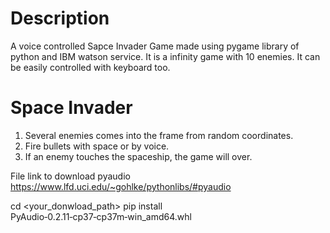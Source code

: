 # Description
A voice controlled Sapce Invader Game made using pygame library of python and IBM watson service. It is a infinity game with 10 enemies.
It can be easily controlled with keyboard too.

# Space Invader
1) Several enemies comes into the frame from random coordinates.
2) Fire bullets with space or by voice.
3) If an enemy touches the spaceship, the game will over.

File link to download pyaudio
https://www.lfd.uci.edu/~gohlke/pythonlibs/#pyaudio

cd <your_donwload_path>
pip install PyAudio‑0.2.11‑cp37‑cp37m‑win_amd64.whl
